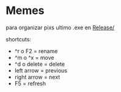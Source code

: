 # Memes
para organizar pixs
ultimo .exe en [Release/](https://github.com/ramirobasile/Memes/raw/master/Memes/bin/Release/Memes.exe)

shortcuts:
* ^r o F2 = rename
* ^m o ^x = move
* ^d o delete = delete
* left arrow = previous
* right arrow = next
* F5 = refresh
